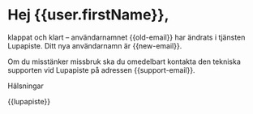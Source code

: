 # Hej {{user.firstName}},

klappat och klart – anv&auml;ndarnamnet {{old-email}} har &auml;ndrats i tj&auml;nsten Lupapiste. Ditt nya anv&auml;ndarnamn &auml;r {{new-email}}.

Om du misst&auml;nker missbruk ska du omedelbart kontakta den tekniska supporten vid Lupapiste p&aring; adressen {{support-email}}.

H&auml;lsningar

{{lupapiste}}